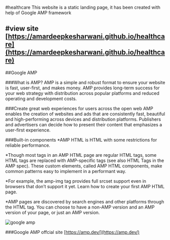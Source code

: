 #healthcare
This website is a static landing page, it has been created with help of Google AMP framework 

#view site
[https://amardeepkesharwani.github.io/healthcare](https://amardeepkesharwani.github.io/healthcare)
---

##Google AMP

###What is AMP?
AMP is a simple and robust format to ensure your website is fast, user-first, and makes money. AMP provides long-term success for your web strategy with distribution across popular platforms and reduced operating and development costs.

###Create great web experiences for users across the open web
AMP enables the creation of websites and ads that are consistently fast, beautiful and high-performing across devices and distribution platforms. Publishers and advertisers can decide how to present their content that emphasizes a user-first experience.

###Built-in components
*AMP HTML is HTML with some restrictions for reliable performance.

*Though most tags in an AMP HTML page are regular HTML tags, some HTML tags are replaced with AMP-specific tags (see also HTML Tags in the AMP spec). These custom elements, called AMP HTML components, make common patterns easy to implement in a performant way.

*For example, the amp-img tag provides full srcset support even in browsers that don’t support it yet. Learn how to create your first AMP HTML page.

*AMP pages are discovered by search engines and other platforms through the HTML tag. You can choose to have a non-AMP version and an AMP version of your page, or just an AMP version.

![google amp](https://www.google.com/url?sa=i&url=https%3A%2F%2Fwww.amazeemetrics.com%2Fen%2Fblog%2Fhow-to-track-amp-pages-in-google-analytics-with-google-tag-manager%2F&psig=AOvVaw1rrr0PFxN8MN31kT_MboaV&ust=1620150109093000&source=images&cd=vfe&ved=0CAIQjRxqFwoTCOCrzd-HrvACFQAAAAAdAAAAABAD)

###Google AMP offcial site 
[https://amp.dev/](https://amp.dev/)

